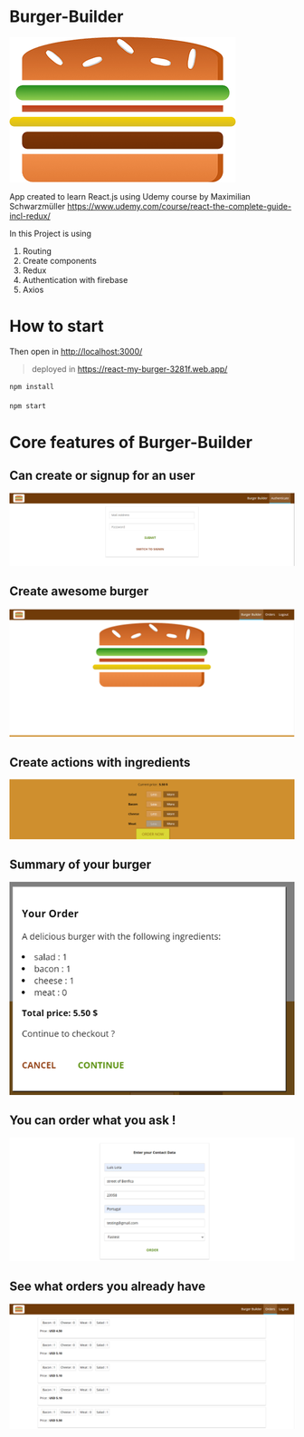 # Burger-Builder
![burger](burger-logo.png)

App created to learn React.js  using Udemy course by Maximilian Schwarzmüller https://www.udemy.com/course/react-the-complete-guide-incl-redux/


In this Project is using 
1. Routing 
2. Create components 
3. Redux
4. Authentication with firebase  
5. Axios

# How to start 
Then open in [http://localhost:3000/](http://localhost:3000/) 
> deployed in https://react-my-burger-3281f.web.app/


```sh
npm install 

npm start

```

# Core features of Burger-Builder

## Can create or signup for an user 
![auth](auth.png)

## Create awesome burger 

![burger-builder-view](burger-builder.png)

## Create actions with ingredients

![build-controls](build-controls.png)

## Summary of your burger 

![burger-summary](burger-summary.png)

## You can order what you ask !

![order-form](adding-order.png)

## See what orders you already have 

![order-summary](orders-user.png)